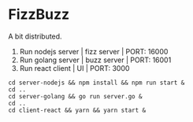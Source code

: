 # FizzBuzz

A bit distributed.

1. Run nodejs server | fizz server | PORT: 16000
2. Run golang server | buzz server | PORT: 16001
3. Run react client | UI | PORT: 3000

```shell
cd server-nodejs && npm install && npm run start &
cd ..
cd server-golang && go run server.go &
cd ..
cd client-react && yarn && yarn start &
```

